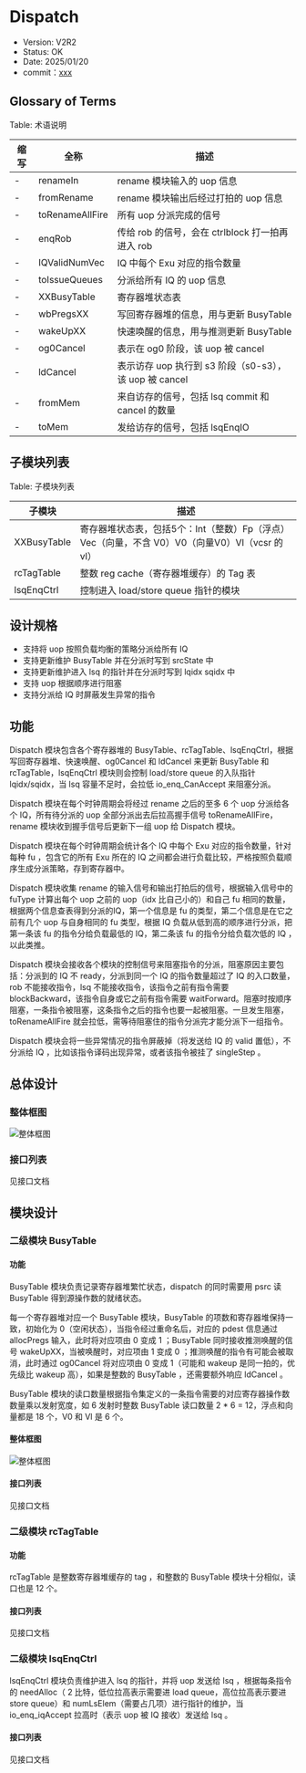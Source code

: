 # Dispatch

- Version: V2R2
- Status: OK
- Date: 2025/01/20
- commit：[xxx](https://github.com/OpenXiangShan/XiangShan/tree/xxx)

## Glossary of Terms

Table: 术语说明

| 缩写  | 全称              | 描述                                       |
| --- | --------------- | ---------------------------------------- |
| -   | renameIn        | rename 模块输入的 uop 信息                      |
| -   | fromRename      | rename 模块输出后经过打拍的 uop 信息                 |
| -   | toRenameAllFire | 所有 uop 分派完成的信号                           |
| -   | enqRob          | 传给 rob 的信号，会在 ctrlblock 打一拍再进入 rob       |
| -   | IQValidNumVec   | IQ 中每个 Exu 对应的指令数量                       |
| -   | toIssueQueues   | 分派给所有 IQ 的 uop 信息                        |
| -   | XXBusyTable     | 寄存器堆状态表                                  |
| -   | wbPregsXX       | 写回寄存器堆的信息，用与更新 BusyTable                 |
| -   | wakeUpXX        | 快速唤醒的信息，用与推测更新 BusyTable                 |
| -   | og0Cancel       | 表示在 og0 阶段，该 uop 被 cancel                |
| -   | ldCancel        | 表示访存 uop 执行到 s3 阶段（s0-s3），该 uop 被 cancel |
| -   | fromMem         | 来自访存的信号，包括 lsq commit 和 cancel 的数量       |
| -   | toMem           | 发给访存的信号，包括 lsqEnqIO                      |

## 子模块列表

Table: 子模块列表

| 子模块         | 描述                                                           |
| ----------- | ------------------------------------------------------------ |
| XXBusyTable | 寄存器堆状态表，包括5个：Int（整数）Fp（浮点）Vec（向量，不含 V0）V0（向量V0）Vl（vcsr 的 vl） |
| rcTagTable  | 整数 reg cache（寄存器堆缓存）的 Tag 表                                  |
| lsqEnqCtrl  | 控制进入 load/store queue 指针的模块                                  |

## 设计规格

- 支持将 uop 按照负载均衡的策略分派给所有 IQ
- 支持更新维护 BusyTable 并在分派时写到 srcState 中
- 支持更新维护进入 lsq 的指针并在分派时写到 lqidx sqidx 中
- 支持 uop 根据顺序进行阻塞
- 支持分派给 IQ 时屏蔽发生异常的指令

## 功能

Dispatch 模块包含各个寄存器堆的 BusyTable、rcTagTable、lsqEnqCtrl，根据写回寄存器堆、快速唤醒、og0Cancel 和
ldCancel 来更新 BusyTable 和 rcTagTable，lsqEnqCtrl 模块则会控制 load/store queue 的入队指针
lqidx/sqidx，当 lsq 容量不足时，会拉低 io_enq_CanAccept 来阻塞分派。

Dispatch 模块在每个时钟周期会将经过 rename 之后的至多 6 个 uop 分派给各个 IQ，所有待分派的 uop 全部分派出去后拉高握手信号
toRenameAllFire，rename 模块收到握手信号后更新下一组 uop 给 Dispatch 模块。

Dispatch 模块在每个时钟周期会统计各个 IQ 中每个 Exu 对应的指令数量，针对每种 fu ，包含它的所有 Exu 所在的 IQ
之间都会进行负载比较，严格按照负载顺序生成分派策略，存到寄存器中。

Dispatch 模块收集 rename 的输入信号和输出打拍后的信号，根据输入信号中的 fuType 计算出每个 uop 之前的 uop（idx
比自己小的）和自己 fu 相同的数量，根据两个信息查表得到分派的IQ，第一个信息是 fu 的类型，第二个信息是在它之前有几个 uop 与自身相同的 fu
类型，根据 IQ 负载从低到高的顺序进行分派，把第一条该 fu 的指令分给负载最低的 IQ，第二条该 fu 的指令分给负载次低的 IQ ，以此类推。

Dispatch 模块会接收各个模块的控制信号来阻塞指令的分派，阻塞原因主要包括：分派到的 IQ 不 ready，分派到同一个 IQ 的指令数量超过了 IQ
的入口数量，rob 不能接收指令，lsq 不能接收指令，该指令之前有指令需要 blockBackward，该指令自身或它之前有指令需要
waitForward。阻塞时按顺序阻塞，一条指令被阻塞，这条指令之后的指令也要一起被阻塞。一旦发生阻塞，toRenameAllFire
就会拉低，需等待阻塞住的指令分派完才能分派下一组指令。

Dispatch 模块会将一些异常情况的指令屏蔽掉（将发送给 IQ 的 valid 置低），不分派给 IQ ，比如该指令译码出现异常，或者该指令被挂了
singleStep 。


## 总体设计

### 整体框图

![整体框图](./figure/dispatch.svg)

### 接口列表

见接口文档

## 模块设计

### 二级模块 BusyTable

#### 功能

BusyTable 模块负责记录寄存器堆繁忙状态，dispatch 的同时需要用 psrc 读 BusyTable 得到源操作数的就绪状态。

每一个寄存器堆对应一个 BusyTable 模块，BusyTable 的项数和寄存器堆保持一致，初始化为 0（空闲状态），当指令经过重命名后，对应的 pdest
信息通过 allocPregs 输入，此时将对应项由 0 变成 1 ；BusyTable 同时接收推测唤醒的信号 wakeUpXX，当被唤醒时，对应项由 1
变成 0 ；推测唤醒的指令有可能会被取消，此时通过 og0Cancel 将对应项由 0 变成 1（可能和 wakeup 是同一拍的，优先级比 wakeup
高），如果是整数的 BusyTable ，还需要额外响应 ldCancel 。

BusyTable 模块的读口数量根据指令集定义的一条指令需要的对应寄存器操作数数量乘以发射宽度，如 6 发射时整数 BusyTable 读口数量 2 * 6
= 12，浮点和向量都是 18 个，V0 和 Vl 是 6 个。

#### 整体框图

![整体框图](./figure/busyTable.svg)

#### 接口列表

见接口文档

### 二级模块 rcTagTable

#### 功能

rcTagTable 是整数寄存器堆缓存的 tag ，和整数的 BusyTable 模块十分相似，读口也是 12 个。


#### 接口列表

见接口文档

### 二级模块 lsqEnqCtrl

lsqEnqCtrl 模块负责维护进入 lsq 的指针，并将 uop 发送给 lsq ，根据每条指令的 needAlloc（ 2 比特，低位拉高表示需要进
load queue，高位拉高表示要进 store queue）和 numLsElem（需要占几项）进行指针的维护，当 io_enq_iqAccept
拉高时（表示 uop 被 IQ 接收）发送给 lsq 。


#### 接口列表

见接口文档
